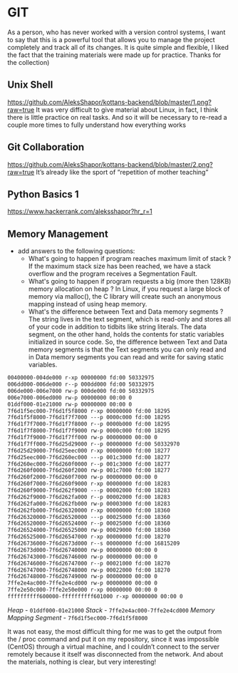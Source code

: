 # GIT
As a person, who has never worked with a version control systems, I want to say that this is a powerful tool that allows you to manage the project completely and track all of its changes.
It is quite simple and flexible, I liked the fact that the training materials were made up for practice.  Thanks for the collection)
## Unix Shell
https://github.com/AleksShapor/kottans-backend/blob/master/1.png?raw=true
It was very difficult to give material about Linux, in fact, I think there is little practice on real tasks. And so it will be necessary to re-read a couple more times to fully understand how everything works
## Git Collaboration
https://github.com/AleksShapor/kottans-backend/blob/master/2.png?raw=true
It’s already like the sport of “repetition of mother teaching”
## Python Basics 1
https://www.hackerrank.com/aleksshapor?hr_r=1
## Memory Management
   - add answers to the following questions:
     - What's going to happen if program reaches maximum limit of stack ?
     If the maximum stack size has been reached, we have a stack overflow and the program receives a Segmentation Fault.
     - What's going to happen if program requests a big (more then 128KB) memory allocation on heap ?
      In Linux, if you request a large block of memory via malloc(), the C library will create such an anonymous mapping instead of using heap memory.
     - What's the difference between Text and Data memory segments ?
     The string lives in the text segment, which is read-only and stores all of your code in addition to tidbits like string literals.
     The data segment, on the other hand, holds the contents for static variables initialized in source code.
     So, the difference between Text and Data memory segments is that the Text segments you can only read and in Data memory segments you can read and write for saving static variables.

     
```md
00400000-004de000 r-xp 00000000 fd:00 50332975                           /usr/bin/bash
006dd000-006de000 r--p 000dd000 fd:00 50332975                           /usr/bin/bash
006de000-006e7000 rw-p 000de000 fd:00 50332975                           /usr/bin/bash
006e7000-006ed000 rw-p 00000000 00:00 0
01ddf000-01e21000 rw-p 00000000 00:00 0                                  [heap]
7f6d1f5ec000-7f6d1f5f8000 r-xp 00000000 fd:00 18295                      /usr/lib64/libnss_files-2.17.so
7f6d1f5f8000-7f6d1f7f7000 ---p 0000c000 fd:00 18295                      /usr/lib64/libnss_files-2.17.so
7f6d1f7f7000-7f6d1f7f8000 r--p 0000b000 fd:00 18295                      /usr/lib64/libnss_files-2.17.so
7f6d1f7f8000-7f6d1f7f9000 rw-p 0000c000 fd:00 18295                      /usr/lib64/libnss_files-2.17.so
7f6d1f7f9000-7f6d1f7ff000 rw-p 00000000 00:00 0
7f6d1f7ff000-7f6d25d29000 r--p 00000000 fd:00 50332970                   /usr/lib/locale/locale-archive
7f6d25d29000-7f6d25eec000 r-xp 00000000 fd:00 18277                      /usr/lib64/libc-2.17.so
7f6d25eec000-7f6d260ec000 ---p 001c3000 fd:00 18277                      /usr/lib64/libc-2.17.so
7f6d260ec000-7f6d260f0000 r--p 001c3000 fd:00 18277                      /usr/lib64/libc-2.17.so
7f6d260f0000-7f6d260f2000 rw-p 001c7000 fd:00 18277                      /usr/lib64/libc-2.17.so
7f6d260f2000-7f6d260f7000 rw-p 00000000 00:00 0
7f6d260f7000-7f6d260f9000 r-xp 00000000 fd:00 18283                      /usr/lib64/libdl-2.17.so
7f6d260f9000-7f6d262f9000 ---p 00002000 fd:00 18283                      /usr/lib64/libdl-2.17.so
7f6d262f9000-7f6d262fa000 r--p 00002000 fd:00 18283                      /usr/lib64/libdl-2.17.so
7f6d262fa000-7f6d262fb000 rw-p 00003000 fd:00 18283                      /usr/lib64/libdl-2.17.so
7f6d262fb000-7f6d26320000 r-xp 00000000 fd:00 18360                      /usr/lib64/libtinfo.so.5.9
7f6d26320000-7f6d26520000 ---p 00025000 fd:00 18360                      /usr/lib64/libtinfo.so.5.9
7f6d26520000-7f6d26524000 r--p 00025000 fd:00 18360                      /usr/lib64/libtinfo.so.5.9
7f6d26524000-7f6d26525000 rw-p 00029000 fd:00 18360                      /usr/lib64/libtinfo.so.5.9
7f6d26525000-7f6d26547000 r-xp 00000000 fd:00 18270                      /usr/lib64/ld-2.17.so
7f6d26736000-7f6d2673d000 r--s 00000000 fd:00 16815209                   /usr/lib64/gconv/gconv-modules.cache
7f6d2673d000-7f6d26740000 rw-p 00000000 00:00 0
7f6d26743000-7f6d26746000 rw-p 00000000 00:00 0
7f6d26746000-7f6d26747000 r--p 00021000 fd:00 18270                      /usr/lib64/ld-2.17.so
7f6d26747000-7f6d26748000 rw-p 00022000 fd:00 18270                      /usr/lib64/ld-2.17.so
7f6d26748000-7f6d26749000 rw-p 00000000 00:00 0
7ffe2e4ac000-7ffe2e4cd000 rw-p 00000000 00:00 0                          [stack]
7ffe2e50c000-7ffe2e50e000 r-xp 00000000 00:00 0                          [vdso]
ffffffffff600000-ffffffffff601000 r-xp 00000000 00:00 0                  [vsyscall]
```
_Heap_ - `01ddf000-01e21000`
_Stack_ - `7ffe2e4ac000-7ffe2e4cd000`
_Memory Mapping Segment_ - `7f6d1f5ec000-7f6d1f5f8000`

It was not easy, the most difficult thing for me was to get the output from the / proc command and put it on my repository, since it was impossible (CentOS) through a virtual machine, and I couldn’t connect to the server remotely because it itself was disconnected from the network. 
And about the materials, nothing is clear, but very interesting!
